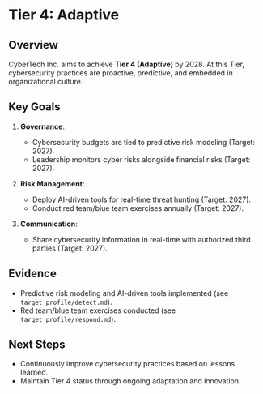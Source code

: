 # Tier 4: Adaptive

## Overview
CyberTech Inc. aims to achieve **Tier 4 (Adaptive)** by 2028. At this Tier, cybersecurity practices are proactive, predictive, and embedded in organizational culture.

## Key Goals
1. **Governance**:  
   - Cybersecurity budgets are tied to predictive risk modeling (Target: 2027).  
   - Leadership monitors cyber risks alongside financial risks (Target: 2027).  

2. **Risk Management**:  
   - Deploy AI-driven tools for real-time threat hunting (Target: 2027).  
   - Conduct red team/blue team exercises annually (Target: 2027).  

3. **Communication**:  
   - Share cybersecurity information in real-time with authorized third parties (Target: 2027).  

## Evidence
- Predictive risk modeling and AI-driven tools implemented (see `target_profile/detect.md`).  
- Red team/blue team exercises conducted (see `target_profile/respond.md`).  

## Next Steps
- Continuously improve cybersecurity practices based on lessons learned.  
- Maintain Tier 4 status through ongoing adaptation and innovation.  
